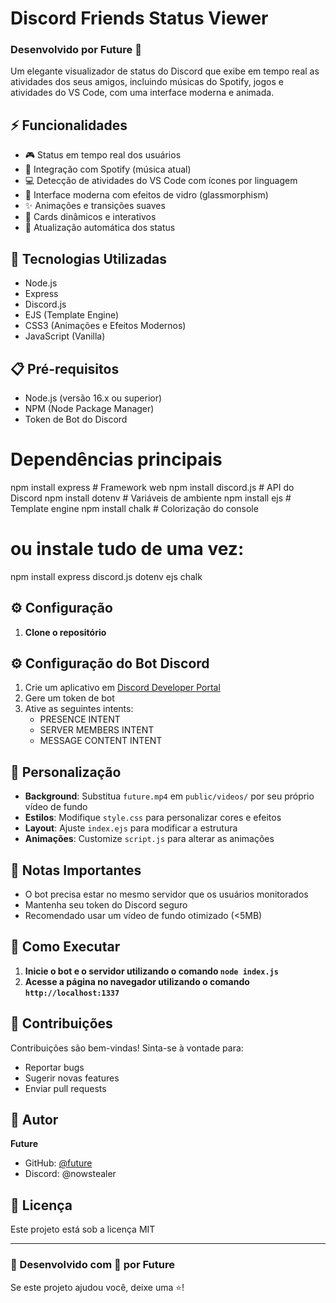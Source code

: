 # Discord Friends Status Viewer
### Desenvolvido por Future 🌟


Um elegante visualizador de status do Discord que exibe em tempo real as atividades dos seus amigos, incluindo músicas do Spotify, jogos e atividades do VS Code, com uma interface moderna e animada.



## ⚡ Funcionalidades

- 🎮 Status em tempo real dos usuários
- 🎵 Integração com Spotify (música atual)
- 💻 Detecção de atividades do VS Code com ícones por linguagem
- 🎨 Interface moderna com efeitos de vidro (glassmorphism)
- ✨ Animações e transições suaves
- 🌈 Cards dinâmicos e interativos
- 🔄 Atualização automática dos status

## 🚀 Tecnologias Utilizadas

- Node.js
- Express
- Discord.js
- EJS (Template Engine)
- CSS3 (Animações e Efeitos Modernos)
- JavaScript (Vanilla)

## 📋 Pré-requisitos

- Node.js (versão 16.x ou superior)
- NPM (Node Package Manager)
- Token de Bot do Discord

# Dependências principais
npm install express         # Framework web
npm install discord.js     # API do Discord
npm install dotenv         # Variáveis de ambiente
npm install ejs           # Template engine
npm install chalk         # Colorização do console

# ou instale tudo de uma vez:
npm install express discord.js dotenv ejs chalk

## ⚙️ Configuração

1. **Clone o repositório**




## ⚙️ Configuração do Bot Discord

1. Crie um aplicativo em [Discord Developer Portal](https://discord.com/developers/applications)
2. Gere um token de bot
3. Ative as seguintes intents:
   - PRESENCE INTENT
   - SERVER MEMBERS INTENT
   - MESSAGE CONTENT INTENT

## 🎨 Personalização

- **Background**: Substitua `future.mp4` em `public/videos/` por seu próprio vídeo de fundo
- **Estilos**: Modifique `style.css` para personalizar cores e efeitos
- **Layout**: Ajuste `index.ejs` para modificar a estrutura
- **Animações**: Customize `script.js` para alterar as animações

## 📝 Notas Importantes

- O bot precisa estar no mesmo servidor que os usuários monitorados
- Mantenha seu token do Discord seguro
- Recomendado usar um vídeo de fundo otimizado (<5MB)

## 🚀 Como Executar

1. **Inicie o bot e o servidor utilizando o comando `node index.js`**
2. **Acesse a página no navegador utilizando o comando `http://localhost:1337`**


## 🤝 Contribuições

Contribuições são bem-vindas! Sinta-se à vontade para:
- Reportar bugs
- Sugerir novas features
- Enviar pull requests

## 👤 Autor

**Future**
- GitHub: [@future](https://github.com/ftrzg0d)
- Discord: @nowstealer

## 📄 Licença

Este projeto está sob a licença MIT

---

### 🌟 Desenvolvido com 💜 por Future

Se este projeto ajudou você, deixe uma ⭐️!